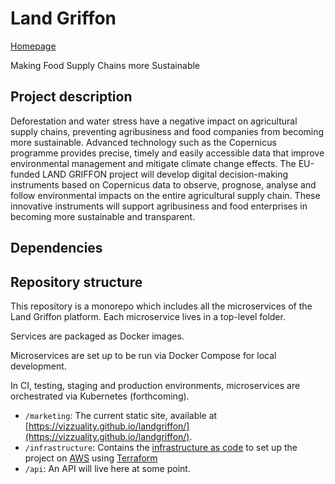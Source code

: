 # Land Griffon

[Homepage](https://vizzuality.github.io/landgriffon/)

Making Food Supply Chains more Sustainable

## Project description

Deforestation and water stress have a negative impact on agricultural supply chains, preventing agribusiness and food companies from becoming more sustainable. Advanced technology such as the Copernicus programme provides precise, timely and easily accessible data that improve environmental management and mitigate climate change effects. The EU-funded LAND GRIFFON project will develop digital decision-making instruments based on Copernicus data to observe, prognose, analyse and follow environmental impacts on the entire agricultural supply chain. These innovative instruments will support agribusiness and food enterprises in becoming more sustainable and transparent.

## Dependencies

## Repository structure

This repository is a monorepo which includes all the microservices of the Land Griffon platform. Each microservice lives in a top-level folder.

Services are packaged as Docker images.

Microservices are set up to be run via Docker Compose for local development.

In CI, testing, staging and production environments, microservices are orchestrated via Kubernetes (forthcoming).


* `/marketing`: The current static site, available at [https://vizzuality.github.io/landgriffon/](https://vizzuality.github.io/landgriffon/).
* `/infrastructure`: Contains the [infrastructure as code](https://en.wikipedia.org/wiki/Infrastructure_as_code) to set up the project on [AWS](https://aws.amazon.com/) using [Terraform](https://www.terraform.io/)
* `/api`: An API will live here at some point.
